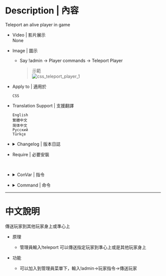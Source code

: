 # Description | 內容
Teleport an alive player in game

* Video | 影片展示
<br/>None

* Image | 圖示
	* Say !admin -> Player commands -> Teleport Player
		> 示範
		<br/>![css_teleport_player_1](image/css_teleport_player_1.gif)

* Apply to | 適用於
	```
	CSS
	```

* Translation Support | 支援翻譯
	```
	English
	繁體中文
	简体中文
	Русский
 	Türkçe
	```

* <details><summary>Changelog | 版本日誌</summary>

	* v1.0 (2023-3-3)
		* Initial Release
</details>

* Require | 必要安裝
<br/>

* <details><summary>ConVar | 指令</summary>

	* cfg/sourcemod/css_teleport_player.cfg
		```php
		// If 1, Add 'Teleport player' item in admin menu under 'Player commands' category
		css_teleport_playeradminmenu "1"
		```
</details>

* <details><summary>Command | 命令</summary>

	* **Open 'Teleport player' menu (Adm required: ADMFLAG_BAN)**
		```php
		sm_teleport
		sm_tp
		```
</details>

- - - -
# 中文說明
傳送玩家到其他玩家身上或準心上

* 原理
	* 管理員輸入!teleport 可以傳送指定玩家到準心上或是其他玩家身上

* 功能
	* 可以加入到管理員菜單下，輸入!admin->玩家指令->傳送玩家
